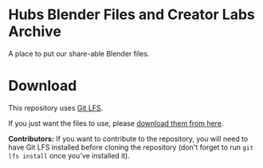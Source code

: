 # Hubs Blender Files and Creator Labs Archive
A place to put our share-able Blender files.

# Download

This repository uses [Git LFS](https://git-lfs.com/).

If you just want the files to use, please [download them from here](https://drive.google.com/drive/folders/1T8ndbw6o2YTeTsPOJ3FtOLGrpS28CipQ?usp=sharing).

**Contributors:**
If you want to contribute to the repository, you will need to have Git LFS installed before cloning the repository (don't forget to run `git lfs install` once you've installed it).
